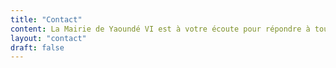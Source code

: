 ```yaml
---
title: "Contact"
content: La Mairie de Yaoundé VI est à votre écoute pour répondre à toutes vos questions et vous accompagner dans vos démarches.
layout: "contact"
draft: false
---
```

